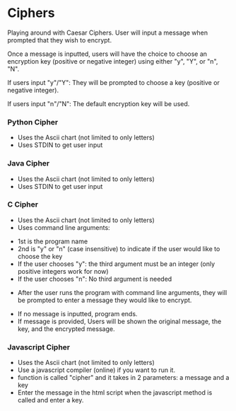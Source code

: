 # Ciphers
Playing around with Caesar Ciphers. User will input a message when prompted that they wish to encrypt.

Once a message is inputted, users will have the choice to choose an encryption key (positive or negative integer) using either "y", "Y", or "n", "N".

If users input "y"/"Y":
  They will be prompted to choose a key (positive or negative integer).

If users input "n"/"N":
  The default encryption key will be used.

### Python Cipher
- Uses the Ascii chart (not limited to only letters)
- Uses STDIN to get user input

### Java Cipher
- Uses the Ascii chart (not limited to only letters)
- Uses STDIN to get user input

### C Cipher
- Uses the Ascii chart (not limited to only letters)
- Uses command line arguments:
* 1st is the program name
* 2nd is "y" or "n" (case insensitive) to indicate if the user would like to choose the key
* If the user chooses "y": the third argument must be an integer (only positive integers work for now)
* If the user chooses "n": No third argument is needed
- After the user runs the program with command line arguments, they will be prompted to enter a message they would like to encrypt.
* If no message is inputted, program ends.
* If message is provided, Users will be shown the original message, the key, and the encrypted message.

### Javascript Cipher
- Uses the Ascii chart (not limited to only letters)
- Use a javascript compiler (online) if you want to run it. 
- function is called "cipher" and it takes in 2 parameters: a message and a key
- Enter the message in the html script when the javascript method is called and enter a key.
